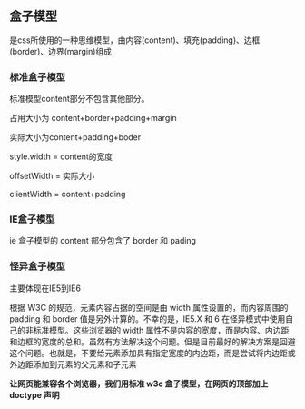 ## 盒子模型

是css所使用的一种思维模型，由内容\(content\)、填充\(padding\)、边框\(border\)、边界\(margin\)组成

### 标准盒子模型



标准模型content部分不包含其他部分。

占用大小为 content+border+padding+margin

实际大小为content+padding+boder

style.width = content的宽度

offsetWidth = 实际大小

clientWidth = content+padding

### IE盒子模型

ie 盒子模型的 content 部分包含了 border 和 pading



### 怪异盒子模型

主要体现在IE5到IE6

根据 W3C 的规范，元素内容占据的空间是由 width 属性设置的，而内容周围的 padding 和 border 值是另外计算的。不幸的是，IE5.X 和 6 在怪异模式中使用自己的非标准模型。这些浏览器的 width 属性不是内容的宽度，而是内容、内边距和边框的宽度的总和。虽然有方法解决这个问题。但是目前最好的解决方案是回避这个问题。也就是，不要给元素添加具有指定宽度的内边距，而是尝试将内边距或外边距添加到元素的父元素和子元素

**让网页能兼容各个浏览器，我们用标准 w3c 盒子模型，在网页的顶部加上 doctype 声明**



